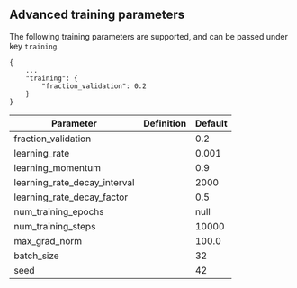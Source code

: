 ## Advanced training parameters

The following training parameters are supported, and can be passed under key `training`.

```
{
    ...
    "training": {
        "fraction_validation": 0.2
    }
}

```

| Parameter                    | Definition | Default |
| ---------------------------- | ---------- | ------- |
| fraction_validation          |            | 0.2     |
| learning_rate                |            | 0.001   |
| learning_momentum            |            | 0.9     |
| learning_rate_decay_interval |            | 2000    |
| learning_rate_decay_factor   |            | 0.5     |
| num_training_epochs          |            | null    |
| num_training_steps           |            | 10000   |
| max_grad_norm                |            | 100.0   |
| batch_size                   |            | 32      |
| seed                         |            | 42      |
